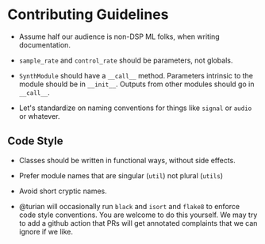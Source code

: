 Contributing Guidelines
=======================

* Assume half our audience is non-DSP ML folks, when writing
documentation.

* `sample_rate` and `control_rate` should be parameters, not globals.

* `SynthModule` should have a `__call__` method. Parameters intrinsic
to the module should be in `__init__`. Outputs from other modules
should go in `__call__`.

* Let's standardize on naming conventions for things like `signal`
or `audio` or whatever.

## Code Style

* Classes should be written in functional ways, without side effects.

* Prefer module names that are singular (`util`) not plural (`utils`)

* Avoid short cryptic names.

* @turian will occasionally run `black` and `isort` and `flake8`
to enforce code style conventions. You are welcome to do this
yourself.  We may try to add a github action that PRs will get
annotated complaints that we can ignore if we like.
